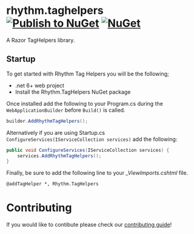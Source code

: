 # rhythm.taghelpers [![Publish to NuGet](https://github.com/rhythmagency/rhythm.taghelpers/actions/workflows/Publish-to-NuGet.yml/badge.svg)](https://github.com/rhythmagency/rhythm.taghelpers/actions/workflows/Publish-to-NuGet.yml) [![NuGet](https://img.shields.io/nuget/v/Rhythm.TagHelpers?logo=nuget)](https://www.nuget.org/packages/Rhythm.TagHelpers)
A Razor TagHelpers library.

## Startup

To get started with Rhythm Tag Helpers you will be the following;

 - .net 6+ web project
 - Install the Rhythm.TagHelpers NuGet package

Once installed add the following to your Program.cs during the `WebApplicationBuilder` before `Build()` is called.

```csharp
builder.AddRhythmTagHelpers();
```

Alternatively if you are using Startup.cs `ConfigureServices(IServiceCollection services)` add the following:

```csharp
public void ConfigureServices(IServiceCollection services) {
    services.AddRhythmTagHelpers();
}
```

Finally, be sure to add the following line to your _\_ViewImports.cshtml_ file.

```razor
@addTagHelper *, Rhythm.TagHelpers
```

# Contributing

If you would like to contibute please check our [contributing guide](CONTRIBUTING.md)!
